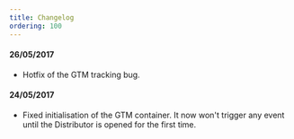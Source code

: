 ```yaml
---
title: Changelog
ordering: 100
---
```


#### 26/05/2017

* Hotfix of the GTM tracking bug.

#### 24/05/2017

* Fixed initialisation of the GTM container. It now won't trigger any event until the Distributor is opened for the first time.
